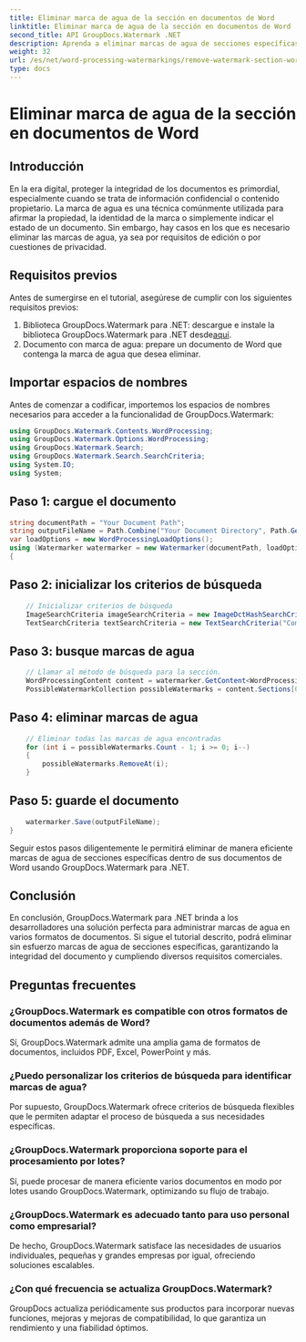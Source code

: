 ```yaml
---
title: Eliminar marca de agua de la sección en documentos de Word
linktitle: Eliminar marca de agua de la sección en documentos de Word
second_title: API GroupDocs.Watermark .NET
description: Aprenda a eliminar marcas de agua de secciones específicas dentro de documentos de Word usando GroupDocs.Watermark para .NET. Tutorial completo disponible aquí.
weight: 32
url: /es/net/word-processing-watermarkings/remove-watermark-section-word-docs/
type: docs
---
```

# Eliminar marca de agua de la sección en documentos de Word

## Introducción
En la era digital, proteger la integridad de los documentos es primordial, especialmente cuando se trata de información confidencial o contenido propietario. La marca de agua es una técnica comúnmente utilizada para afirmar la propiedad, la identidad de la marca o simplemente indicar el estado de un documento. Sin embargo, hay casos en los que es necesario eliminar las marcas de agua, ya sea por requisitos de edición o por cuestiones de privacidad.
## Requisitos previos
Antes de sumergirse en el tutorial, asegúrese de cumplir con los siguientes requisitos previos:
1.  Biblioteca GroupDocs.Watermark para .NET: descargue e instale la biblioteca GroupDocs.Watermark para .NET desde[aquí](https://releases.groupdocs.com/Watermark/net/).
2. Documento con marca de agua: prepare un documento de Word que contenga la marca de agua que desea eliminar.

## Importar espacios de nombres
Antes de comenzar a codificar, importemos los espacios de nombres necesarios para acceder a la funcionalidad de GroupDocs.Watermark:
```csharp
using GroupDocs.Watermark.Contents.WordProcessing;
using GroupDocs.Watermark.Options.WordProcessing;
using GroupDocs.Watermark.Search;
using GroupDocs.Watermark.Search.SearchCriteria;
using System.IO;
using System;
```
## Paso 1: cargue el documento
```csharp
string documentPath = "Your Document Path";
string outputFileName = Path.Combine("Your Document Directory", Path.GetFileName(documentPath));
var loadOptions = new WordProcessingLoadOptions();
using (Watermarker watermarker = new Watermarker(documentPath, loadOptions))
{
```
## Paso 2: inicializar los criterios de búsqueda
```csharp
    // Inicializar criterios de búsqueda
    ImageSearchCriteria imageSearchCriteria = new ImageDctHashSearchCriteria(Constants.LogoPng);
    TextSearchCriteria textSearchCriteria = new TextSearchCriteria("Company Name");
```
## Paso 3: busque marcas de agua
```csharp
    // Llamar al método de búsqueda para la sección.
    WordProcessingContent content = watermarker.GetContent<WordProcessingContent>();
    PossibleWatermarkCollection possibleWatermarks = content.Sections[0].Search(textSearchCriteria.Or(imageSearchCriteria));
```
## Paso 4: eliminar marcas de agua
```csharp
    // Eliminar todas las marcas de agua encontradas
    for (int i = possibleWatermarks.Count - 1; i >= 0; i--)
    {
        possibleWatermarks.RemoveAt(i);
    }
```
## Paso 5: guarde el documento
```csharp
    watermarker.Save(outputFileName);
}
```
Seguir estos pasos diligentemente le permitirá eliminar de manera eficiente marcas de agua de secciones específicas dentro de sus documentos de Word usando GroupDocs.Watermark para .NET.

## Conclusión
En conclusión, GroupDocs.Watermark para .NET brinda a los desarrolladores una solución perfecta para administrar marcas de agua en varios formatos de documentos. Si sigue el tutorial descrito, podrá eliminar sin esfuerzo marcas de agua de secciones específicas, garantizando la integridad del documento y cumpliendo diversos requisitos comerciales.
## Preguntas frecuentes
### ¿GroupDocs.Watermark es compatible con otros formatos de documentos además de Word?
Sí, GroupDocs.Watermark admite una amplia gama de formatos de documentos, incluidos PDF, Excel, PowerPoint y más.
### ¿Puedo personalizar los criterios de búsqueda para identificar marcas de agua?
Por supuesto, GroupDocs.Watermark ofrece criterios de búsqueda flexibles que le permiten adaptar el proceso de búsqueda a sus necesidades específicas.
### ¿GroupDocs.Watermark proporciona soporte para el procesamiento por lotes?
Sí, puede procesar de manera eficiente varios documentos en modo por lotes usando GroupDocs.Watermark, optimizando su flujo de trabajo.
### ¿GroupDocs.Watermark es adecuado tanto para uso personal como empresarial?
De hecho, GroupDocs.Watermark satisface las necesidades de usuarios individuales, pequeñas y grandes empresas por igual, ofreciendo soluciones escalables.
### ¿Con qué frecuencia se actualiza GroupDocs.Watermark?
GroupDocs actualiza periódicamente sus productos para incorporar nuevas funciones, mejoras y mejoras de compatibilidad, lo que garantiza un rendimiento y una fiabilidad óptimos.